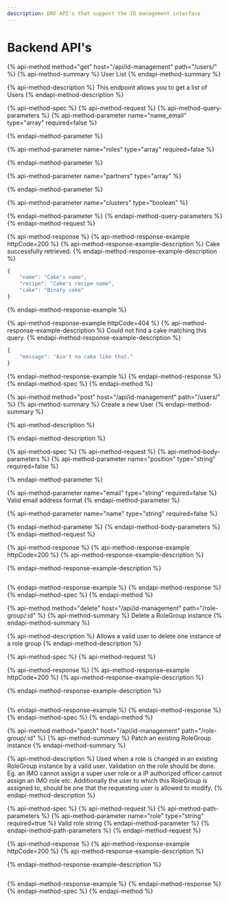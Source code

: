 ```yaml
---
description: DRF API's that support the ID management interface
---
```


# Backend API's

{% api-method method="get" host="/api/id-management" path="/users/" %}
{% api-method-summary %}
User List
{% endapi-method-summary %}

{% api-method-description %}
This endpoint allows you to get a list of Users
{% endapi-method-description %}

{% api-method-spec %}
{% api-method-request %}
{% api-method-query-parameters %}
{% api-method-parameter name="name\_email" type="array" required=false %}

{% endapi-method-parameter %}

{% api-method-parameter name="roles" type="array" required=false %}

{% endapi-method-parameter %}

{% api-method-parameter name="partners" type="array" %}

{% endapi-method-parameter %}

{% api-method-parameter name="clusters" type="boolean" %}

{% endapi-method-parameter %}
{% endapi-method-query-parameters %}
{% endapi-method-request %}

{% api-method-response %}
{% api-method-response-example httpCode=200 %}
{% api-method-response-example-description %}
Cake successfully retrieved.
{% endapi-method-response-example-description %}

```javascript
{
    "name": "Cake's name",
    "recipe": "Cake's recipe name",
    "cake": "Binary cake"
}
```
{% endapi-method-response-example %}

{% api-method-response-example httpCode=404 %}
{% api-method-response-example-description %}
Could not find a cake matching this query.
{% endapi-method-response-example-description %}

```javascript
{
    "message": "Ain't no cake like that."
}
```
{% endapi-method-response-example %}
{% endapi-method-response %}
{% endapi-method-spec %}
{% endapi-method %}

{% api-method method="post" host="/api/id-management" path="/users/" %}
{% api-method-summary %}
Create a new User
{% endapi-method-summary %}

{% api-method-description %}

{% endapi-method-description %}

{% api-method-spec %}
{% api-method-request %}
{% api-method-body-parameters %}
{% api-method-parameter name="position" type="string" required=false %}

{% endapi-method-parameter %}

{% api-method-parameter name="email" type="string" required=false %}
Valid email address format
{% endapi-method-parameter %}

{% api-method-parameter name="name" type="string" required=false %}

{% endapi-method-parameter %}
{% endapi-method-body-parameters %}
{% endapi-method-request %}

{% api-method-response %}
{% api-method-response-example httpCode=200 %}
{% api-method-response-example-description %}

{% endapi-method-response-example-description %}

```

```
{% endapi-method-response-example %}
{% endapi-method-response %}
{% endapi-method-spec %}
{% endapi-method %}

{% api-method method="delete" host="/api/id-management" path="/role-group/:id" %}
{% api-method-summary %}
Delete a RoleGroup instance
{% endapi-method-summary %}

{% api-method-description %}
Allows a valid user to delete one instance of a role group
{% endapi-method-description %}

{% api-method-spec %}
{% api-method-request %}

{% api-method-response %}
{% api-method-response-example httpCode=200 %}
{% api-method-response-example-description %}

{% endapi-method-response-example-description %}

```

```
{% endapi-method-response-example %}
{% endapi-method-response %}
{% endapi-method-spec %}
{% endapi-method %}

{% api-method method="patch" host="/api/id-management" path="/role-group/:id" %}
{% api-method-summary %}
Patch an existing RoleGroup instance
{% endapi-method-summary %}

{% api-method-description %}
Used when a role is changed in an existing RoleGroup instance by a valid user. Validation on the role should be done. Eg. an IMO cannot assign a super user role or a IP authorized officer cannot assign an IMO role etc. Additionally the user to which this RoleGroup is assigned to, should be one that the requesting user is allowed to modify.
{% endapi-method-description %}

{% api-method-spec %}
{% api-method-request %}
{% api-method-path-parameters %}
{% api-method-parameter name="role" type="string" required=true %}
Valid role string
{% endapi-method-parameter %}
{% endapi-method-path-parameters %}
{% endapi-method-request %}

{% api-method-response %}
{% api-method-response-example httpCode=200 %}
{% api-method-response-example-description %}

{% endapi-method-response-example-description %}

```

```
{% endapi-method-response-example %}
{% endapi-method-response %}
{% endapi-method-spec %}
{% endapi-method %}



